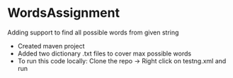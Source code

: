 # WordsAssignment
Adding support to find all possible words from given string

- Created maven project
- Added two dictionary .txt files to cover max possible words
- To run this code locally: Clone the repo -> Right click on testng.xml and run

